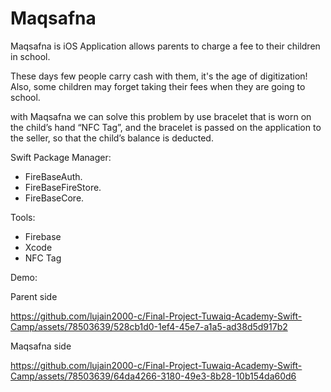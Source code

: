 # Maqsafna

Maqsafna is iOS Application allows parents to charge a fee to their children in school. 

These days few people carry cash with them, it's the age of digitization! Also, some children may forget taking their  fees when they are going to school. 

with Maqsafna we can solve this problem  by use bracelet that is worn on the child’s hand “NFC Tag”, and the bracelet is passed on the application to the seller, so that the child’s balance is deducted.

Swift Package Manager:
- FireBaseAuth.
- FireBaseFireStore.
- FireBaseCore.


Tools:
- Firebase
-  Xcode
- NFC Tag

 
 Demo:

Parent side



https://github.com/lujain2000-c/Final-Project-Tuwaiq-Academy-Swift-Camp/assets/78503639/528cb1d0-1ef4-45e7-a1a5-ad38d5d917b2






Maqsafna side



https://github.com/lujain2000-c/Final-Project-Tuwaiq-Academy-Swift-Camp/assets/78503639/64da4266-3180-49e3-8b28-10b154da60d6


